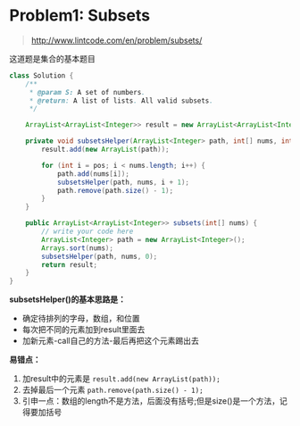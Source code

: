 # Problem1: Subsets


> http://www.lintcode.com/en/problem/subsets/

这道题是集合的基本题目

```java
class Solution {
    /**
     * @param S: A set of numbers.
     * @return: A list of lists. All valid subsets.
     */

    ArrayList<ArrayList<Integer>> result = new ArrayList<ArrayList<Integer>>();

    private void subsetsHelper(ArrayList<Integer> path, int[] nums, int pos) {
        result.add(new ArrayList(path));

        for (int i = pos; i < nums.length; i++) {
            path.add(nums[i]);
            subsetsHelper(path, nums, i + 1);
            path.remove(path.size() - 1);
        }
    }

    public ArrayList<ArrayList<Integer>> subsets(int[] nums) {
        // write your code here
        ArrayList<Integer> path = new ArrayList<Integer>();
        Arrays.sort(nums);
        subsetsHelper(path, nums, 0);
        return result;
    }
}
```
**subsetsHelper()的基本思路是：**
* 确定待排列的字母，数组，和位置
* 每次把不同的元素加到result里面去
* 加新元素-call自己的方法-最后再把这个元素踢出去 

**易错点：**
1. 加result中的元素是 ```result.add(new ArrayList(path));``` 
2. 去掉最后一个元素 ```path.remove(path.size() - 1);```
3. 引申一点：数组的length不是方法，后面没有括号;但是size()是一个方法，记得要加括号



